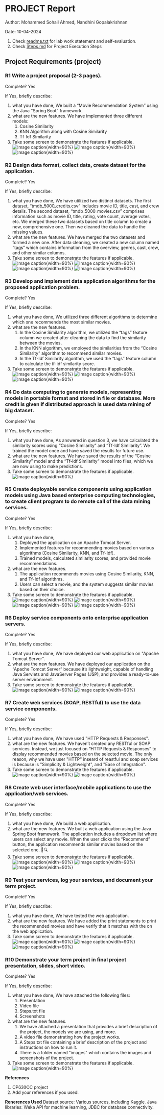 # PROJECT Report

Author: Mohammed Sohail Ahmed, Nandhini Gopalakrishnan

Date: 10-04-2024

1. Check [readme.txt](readme.txt) for lab work statement and self-evaluation.
2. Check [Steps.md](Steps.md) for Project Execution Steps

## Project Requirements (project)

### R1 Write a project proposal (2-3 pages).

Complete? Yes

If Yes, briefly describe:

1. what you have done,
   We built a “Movie Recommendation System” using the Java “Spring Boot” framework.
2. what are the new features.
   We have implemented three different models:
   1. Cosine Similarity
   2. KNN Algorithm along with Cosine Similarity
   3. Tf-Idf Similarity
3. Take some screen to demonstrate the features if applicable.
   ![Image caption](images/R1-1-cosine-similarity.png){width=90%}
   ![Image caption](images/R1-2-knn.png){width=90%}
   ![Image caption](images/R1-3-tf-idf-similarity.png){width=90%}

### R2 Design data format, collect data, create dataset for the application.

Complete? Yes

If Yes, briefly describe:

1. what you have done,
   We have utilized two distinct datasets. The first dataset, “tmdb_5000_credits.csv” includes movie ID, title, cast, and crew details. The second dataset, “tmdb_5000_movies.csv” comprises information such as movie ID, title, rating, vote count, average votes, etc. We merged these two datasets based on title column to create a new, comprehensive one. Then we cleaned the data to handle the missing values.
2. what are the new features.
   We have merged the two datasets and formed a new one. After data cleaning, we created a new column named “tags” which contains information from the overview, genres, cast, crew, and other similar columns.
3. Take some screen to demonstrate the features if applicable.
   ![Image caption](images/R2-1-data-cleaning.png){width=90%}
   ![Image caption](images/R2-2-data-cleaning.png){width=90%}
   ![Image caption](images/R2-3-data-cleaning.png){width=90%}
   ![Image caption](images/R2-4-creating-new-feature.png){width=90%}

### R3 Develop and implement data application algorithms for the proposed application problem.

Complete? Yes

If Yes, briefly describe:

1. what you have done,
   We utilized three different algorithms to determine which one recommends the most similar movies.
2. what are the new features.
   1. In the Cosine Similarity algorithm, we utilized the “tags” feature column we created after cleaning the data to find the similarity between the movies.
   2. In the KNN algorithm, we employed the similarities from the “Cosine Similarity” algorithm to recommend similar movies.
   3. In the Tf-Idf Similarity algorithm, we used the “tags” feature column to calculate the tf-idf similarity score.
3. Take some screen to demonstrate the features if applicable.
   ![Image caption](images/R3-1-cosine-similarity.png){width=90%}
   ![Image caption](images/R3-2-knn.png){width=90%}
   ![Image caption](images/R3-3-tf-idf-similarity.png){width=90%}

### R4 Do data computing to generate models, representing models in portable format and stored in file or database. More credit is given if distributed approach is used data mining of big dataset.

Complete? Yes

If Yes, briefly describe:

1. what you have done,
   As answered in question 3, we have calculated the similarity scores using “Cosine Similarity” and “Tf-Idf Similarity”. We trained the model once and have saved the results for future use.
2. what are the new features.
   We have saved the results of the “Cosine Similarity” model and the “Tf-Idf Similarity” model into files, which we are now using to make predictions.
3. Take some screen to demonstrate the features if applicable.
   ![Image caption](images/R4-1-data-files.png){width=90%}

### R5 Create deployable service components using application models using Java based enterprise computing technologies, to create client program to do remote call of the data mining services.

Complete? Yes

If Yes, briefly describe:

1. what you have done,
   1. Deployed the application on an Apache Tomcat Server.
   2. Implemented features for recommending movies based on various algorithms (Cosine Similarity, KNN, and Tf-Idf).
   3. Trained models, calculated similarity scores, and provided movie recommendations.
2. what are the new features.
   1. The application recommends movies using Cosine Similarity, KNN, and Tf-Idf algorithms.
   2. Users can select a movie, and the system suggests similar movies based on their choice.
3. Take some screen to demonstrate the features if applicable.
   ![Image caption](images/R5-1-web.png){width=90%}
   ![Image caption](images/R5-2-web.png){width=90%}
   ![Image caption](images/R5-3-eclipse.png){width=90%}
   ![Image caption](images/R5-4-eclipse.png){width=90%}

### R6 Deploy service components onto enterprise application servers.

Complete? Yes

If Yes, briefly describe:

1. what you have done,
   We have deployed our web application on "Apache Tomcat Server".
2. what are the new features.
   We have deployed our application on the “Apache Tomcat Server” because it’s lightweight, capable of handling Java Servlets and JavaServer Pages (JSP), and provides a ready-to-use server environment.
3. Take some screen to demonstrate the features if applicable.
   ![Image caption](images/R6-1-pom-file.png){width=90%}
   ![Image caption](images/R6-2-eclipse-output.png){width=90%}

### R7 Create web services (SOAP, RESTful) to use the data service components.

Complete? Yes

If Yes, briefly describe:

1. what you have done,
   We have used "HTTP Requests & Responses".
2. what are the new features.
   We haven’t created any RESTful or SOAP services. Instead, we just focused on “HTTP Requests & Responses” to display recommended movies based on the selected movie. The only reason, why we have user "HTTP" inseard of reastful and soap services is because is "Simplicity & Lightweight", and "Ease of Integration".
3. Take some screen to demonstrate the features if applicable.
   ![Image caption](images/R7-1-landing-page.png){width=90%}
   ![Image caption](images/R7-2-recommend-movies-page.png){width=90%}

### R8 Create web user interface/mobile applications to use the application/web services.

Complete? Yes

If Yes, briefly describe:

1. what you have done,
   We build a web application.
2. what are the new features.
   We built a web application using the Java Spring Boot framework. The application includes a dropdown list where users can select any movie. When the user clicks the “Recommend” button, the application recommends similar movies based on the selected one. 🎥🔍
3. Take some screen to demonstrate the features if applicable.
   ![Image caption](images/R8-1-web.png){width=90%}
   ![Image caption](images/R8-2-web-dropdown.png){width=90%}
   ![Image caption](images/R8-3-recommended-movies.png){width=90%}

### R9 Test your services, log your services, and document your term project.

Complete? Yes

If Yes, briefly describe:

1. what you have done,
   We have tested the web application.
2. what are the new features.
   We have added the print statements to print the recommended movies and have verify that it matches with the on the web application.
3. Take some screen to demonstrate the features if applicable.
   ![Image caption](images/R9-1-web.png){width=90%}
   ![Image caption](images/R9-2-web.png){width=90%}
   ![Image caption](images/R9-3-eclipse-output.png){width=90%}

### R10 Demonstrate your term project in final project presentation, slides, short video.

Complete? Yes

If Yes, briefly describe:

1. what you have done,
   We have attached the following files:
   1. Presentation
   2. Video file
   3. Steps.txt file
   4. Screenshots
2. what are the new features.
   1. We have attached a presentation that provides a brief description of the project, the models we are using, and more.
   2. A video file demonstrating how the project works.
   3. A Steps.txt file containing a brief description of the project and instructions on how to run it.
   4. There is a folder named "images" which contains the images and screenshots of the project.
3. Take some screen to demonstrate the features if applicable.
   ![Image caption](images/R10-1-files.png){width=90%}

**References**

1. CP630OC project
2. Add your references if you used.

**Renerences Used**
Dataset source: Various sources, including Kaggle.
Java libraries: Weka API for machine learning, JDBC for database connectivity.
